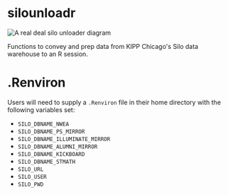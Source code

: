# silounloadr

![A real deal silo unloader diagram](http://cdnmedia.endeavorsuite.com/images/organizations/03933505-ba6b-4561-9762-d5c329af87f6/siteimages/ag-equipment/8..jpg?v=1445349916706?v=20151120113719)

Functions to convey and prep data from KIPP Chicago's Silo data warehouse to an R session.

# .Renviron
Users will need to supply a `.Renviron` file in their home directory with 
the following variables set:

*  `SILO_DBNAME_NWEA`
*  `SILO_DBNAME_PS_MIRROR`
*  `SILO_DBNAME_ILLUMINATE_MIRROR`
*  `SILO_DBNAME_ALUMNI_MIRROR`
*  `SILO_DBNAME_KICKBOARD`
*  `SILO_DBNAME_STMATH`
*  `SILO_URL`
*  `SILO_USER`
*  `SILO_PWD`
